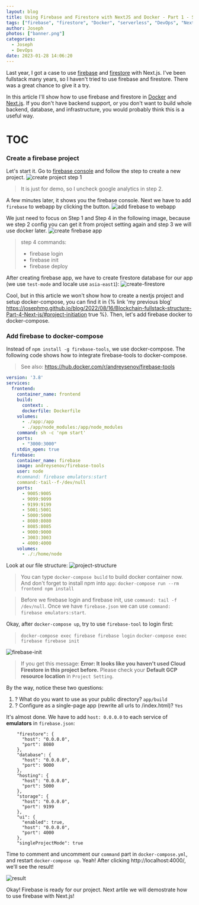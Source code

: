 ```yaml
---
layout: blog
title: Using Firebase and Firestore with NextJS and Docker - Part 1 - Setup firebase in docker
tags: ["firebase", "firestore", "Docker", "serverless", "DevOps", "Next.js"]
author: Joseph
photos: ["banner.png"]
categories:
  - Joseph
  - DevOps
date: 2023-01-28 14:06:20
---
```


Last year, I got a case to use [firebase](https://firebase.google.com/) and [firestore](https://firebase.google.com/docs/firestore) with Next.js. I've been fullstack many years, so I haven't tried to use firebase and firestore. There was a great chance to give it a try.

In this article I'll show how to use firebase and firestore in [Docker](https://www.docker.com/) and [Next.js](https://nextjs.org/). If you don't have backend support, or you don't want to build whole backend, database, and infrastructure, you would probably think this is a useful way.
<!-- more -->

# TOC
<!-- toc -->

### Create a firebase project

Let's start it. Go to [firebase console](https://console.firebase.google.com/?pli=1) and follow the step to create a new project.
![create project step 1](create-project-step1.png)
> It is just for demo, so I uncheck google analytics in step 2.

A few minutes later, it shows you the firebase console. Next we have to add `firebase` to webapp by clicking the button.
![add firebase to webapp](firebase-console.jpg)

We just need to focus on Step 1 and Step 4 in the following image, because we step 2 config you can get it from project setting again and step 3 we will use docker later.
![create firebase app](create-firebase-app.jpg)

> step 4 commands:
> - firebase login
> - firebase init
> - firebase deploy

After creating firebase app, we have to create firestore database for our app (we use `test-mode` and locale use `asia-east1`):
![create-firestore](create-firestore.jpg)

Cool, but in this article we won't show how to create a nextjs project and setup docker-compose, you can find it in {% link 'my previous blog' https://josephmg.github.io/blog/2022/08/16/Blockchain-fullstack-structure-Part-4-Next-js/#project-initiation true %}. Then, let's add firebase docker to docker-compose.

### Add firebase to docker-compose

Instead of `npm install -g firebase-tools`, we use docker-compose. The following code shows how to integrate firebase-tools to docker-compose.
> See also: https://hub.docker.com/r/andreysenov/firebase-tools

```yml
version: '3.8'
services:
  frontend:
    container_name: frontend
    build:
      context: .
      dockerfile: Dockerfile
    volumes:
      - ./app:/app
      - ./app/node_modules:/app/node_modules
    command: sh -c 'npm start'
    ports:
      - "3000:3000"
    stdin_open: true
  firebase:
    container_name: firebase
    image: andreysenov/firebase-tools
    user: node
    #command: firebase emulators:start
    command:·tail·-f·/dev/null
    ports:
      - 9005:9005
      - 9099:9099
      - 9199:9199
      - 5001:5001
      - 5000:5000
      - 8080:8080
      - 8085:8085
      - 9000:9000
      - 3003:3003
      - 4000:4000
    volumes:
      - ./:/home/node
```

Look at our file structure:
![project-structure](project-structure.png)
> You can type `docker-compose build` to build docker container now.
> And don't forget to install npm into `app`: `docker-compose run --rm frontend npm install`

> Before we firebase login and firebase init, use `command: tail -f /dev/null`.
> Once we have `firebase.json` we can use `command: firebase emulators:start`.

Okay, after `docker-compose up`, try to use `firebase-tool` to login first:
> `docker-compose exec firebase firebase login`
> `docker-compose exec firebase firebase init`

![firebase-init](firebase-init.png)

> If you get this message: **Error: It looks like you haven't used Cloud Firestore in this project before.**
> Please check your **Default GCP resource location** in `Project Setting`.

By the way, notice these two questions:
1. ? What do you want to use as your public directory? `app/build`
2. ? Configure as a single-page app (rewrite all urls to /index.html)? `Yes`

It's almost done. We have to add `host: 0.0.0.0` to each service of **emulators** in `firebase.json`:
```
    "firestore": {
      "host": "0.0.0.0",
      "port": 8080
    },
    "database": {
      "host": "0.0.0.0",
      "port": 9000
    },
    "hosting": {
      "host": "0.0.0.0",
      "port": 5000
    },
    "storage": {
      "host": "0.0.0.0",
      "port": 9199
    },
    "ui": {
      "enabled": true,
      "host": "0.0.0.0",
      "port": 4000
    },
    "singleProjectMode": true
```

Time to comment and uncomment our `command` part in `docker-compose.yml`, and restart `docker-compose up`.
Yeah! After clicking http://localhost:4000/, we'll see the result!

![result](result.png)



Okay! Firebase is ready for our project. Next artile we will demostrate how to use firebase with Next.js!
